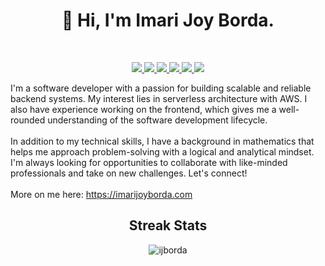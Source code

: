<h1 align="center">👋 Hi, I'm Imari Joy Borda.</h1>
<br>

<!-- About Me -->
<p align="center">
  <a target="_blank" href="https://imarijoyborda.com">
    <img src="https://img.shields.io/badge/Website-684D47?style=for-the-badge&logo=react&logoColor=white">
  </a>
    <a target="_blank" href="https://imarijoyborda.com/content/imari-borda-cv.pdf">
    <img src="https://img.shields.io/badge/Resume-3B732C?style=for-the-badge&logo=react&logoColor=white">
  </a>
  <a target="_blank" href="mailto:imari.borda2018@gmail.com">
    <img src="https://img.shields.io/badge/EMail-D14836?style=for-the-badge&logo=gmail&logoColor=white">
  </a>
  <a target="_blank" href="https://twitter.com/ijborda" target="_blank">
    <img src="https://img.shields.io/badge/Twitter-1DA1F2?style=for-the-badge&logo=twitter&logoColor=white"/>
  </a>
  <a target="_blank" href="https://www.linkedin.com/in/ijborda/" target="_blank">
    <img src="https://img.shields.io/badge/linkedin-%230077B5.svg?style=for-the-badge&logo=linkedin&logoColor=white"/>
  </a>
  <a target="_blank" href="https://angel.co/u/imari-joy-borda" target="_blank">
      <img src="https://img.shields.io/badge/AngelList-%23D4D4D4.svg?style=for-the-badge&logo=AngelList&logoColor=black"/>
  </a>
</p>
I'm a software developer with a passion for building scalable and reliable backend systems. My interest lies in serverless architecture with AWS. I also have experience working on the frontend, which gives me a well-rounded understanding of the software development lifecycle.
<br><br>
In addition to my technical skills, I have a background in mathematics that helps me approach problem-solving with a logical and analytical mindset. I'm always looking for opportunities to collaborate with like-minded professionals and take on new challenges. Let's connect!
<br><br>
More on me here: <a href="https://imarijoyborda.com/" target="_blank">https://imarijoyborda.com</a>

<!-- Streak Stats -->
<h2 align="center">Streak Stats</h2>
<p align="center">
  <img align="center" src="https://github-readme-streak-stats.herokuapp.com/?user=ijborda&theme=dark&hide_border=true" alt="ijborda" />
</p>
<br>
